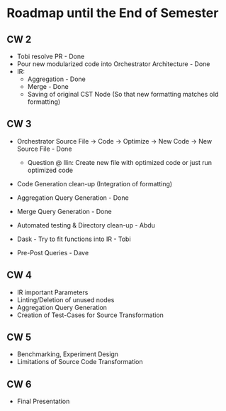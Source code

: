 # Roadmap until the End of Semester

## CW 2

- Tobi resolve PR - Done
- Pour new modularized code into Orchestrator Architecture - Done
- IR:
  - Aggregation - Done
  - Merge - Done
  - Saving of original CST Node (So that new formatting matches old formatting)

## CW 3

- Orchestrator Source File -> Code -> Optimize -> New Code -> New Source File - Done
  - Question @ Ilin: Create new file with optimized code or just run optimized code

- Code Generation clean-up (Integration of formatting)
- Aggregation Query Generation - Done
- Merge Query Generation - Done
- Automated testing & Directory clean-up - Abdu
- Dask - Try to fit functions into IR - Tobi
- Pre-Post Queries - Dave

## CW 4

- IR important Parameters
- Linting/Deletion of unused nodes
- Aggregation Query Generation
- Creation of Test-Cases for Source Transformation

## CW 5

- Benchmarking, Experiment Design
- Limitations of Source Code Transformation

## CW 6

- Final Presentation
